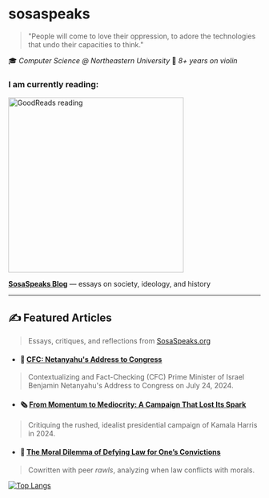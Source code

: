 # sosaspeaks

> "People will come to love their oppression, to adore the technologies that undo their capacities to think."

🎓 *Computer Science @ Northeastern University*
🎻 *8+ years on violin*

### I am currently reading: ###
<a href="https://www.goodreads.com/user/show/186650794-sosaspeaks)"><img src="https://goodreads-readme.vercel.app/api/book?id=186650794" alt="GoodReads reading" width="350" /></a>

**[SosaSpeaks Blog](https://sosaspeaks.github.io)** — essays on society, ideology, and history

---

## ✍️ Featured Articles
> Essays, critiques, and reflections from [SosaSpeaks.org](https://sosaspeaks.org)

- #### 📰 [CFC: Netanyahu's Address to Congress](https://sosaspeaks.org/bibicongressone081424.html)
> Contextualizing and Fact-Checking (CFC) Prime Minister of Israel Benjamin Netanyahu's Address to Congress on July 24, 2024.

- #### 🗞 [From Momentum to Mediocrity: A Campaign That Lost Its Spark](https://sosaspeaks.org/kamalacampaign110424.html)
> Critiquing the rushed, idealist presidential campaign of Kamala Harris in 2024.

- #### 🔎 [The Moral Dilemma of Defying Law for One’s Convictions](https://sosaspeaks.org/defyinglaw050124.html)
> Cowritten with peer *rawls*, analyzing when law conflicts with morals.

[![Top Langs](https://github-readme-stats.vercel.app/api/top-langs/?username=sosaspeaks)](https://github.com/sosaspeaks/github-readme-stats)

